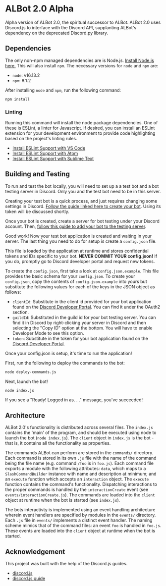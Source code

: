 
# ALBot 2.0 Alpha

Alpha version of ALBot 2.0, the spiritual successor
to ALBot. ALBot 2.0 uses Discord.js to interface with
the Discord API, supplanting ALBot's dependency on the
deprecated Discord.py library.

## Dependencies

The only non-npm managed dependencies are is Node.js.
[Install Node.js here.](https://nodejs.org/en/)
This will also install `npm`.
The necessary versions for `node` and `npm` are:

+ `node`: v16.13.2
+ `npm`: 8.1.2

After installing `node` and `npm`, run the following command:

```bash
npm install
```

### Linting

Running this command will install the node package dependencies.
One of these is ESLint, a linter for Javascript.
If desired, you can install an ESLint extension for your 
development environment to provide code highlighting based on 
the project's linting rules.

+ [Install ESLint Support with VS Code](https://marketplace.visualstudio.com/items?itemName=dbaeumer.vscode-eslint)
+ [Install ESLint Support with Atom](https://atom.io/packages/linter-eslint)
+ [Install ESLint Support with Sublime Text](https://packagecontrol.io/packages/ESLint)

## Building and Testing

To run and test the bot locally, you will need
to set up a a test bot and a bot testing server in Discord. Only you
and the test bot need to be in this server.

Creating your test bot is a quick process, and just requires
changing some settings in Discord. [Follow the guide linked here to
create your bot](https://discordjs.guide/preparations/setting-up-a-bot-application.html#creating-your-bot). Using its token will be discussed shortly.

Once your bot is created, create a server for bot testing
under your Discord account. Then, [follow this guide to add your bot
to the testing server](https://discordjs.guide/preparations/adding-your-bot-to-servers.html#bot-invite-links).

Good work! Now your test bot application is created and waiting
in your server. The last thing you need to do for setup
is create a `config.json` file. 

This file is loaded by the application
at runtime and stores confidential tokens and IDs specific to your bot.
**NEVER COMMIT YOUR config.json!**
If you do, promptly go to Discord developer portal and request new tokens.

To create the `config.json`, first take a look at `config.json.example`.
This file provides the basic schema for your `config.json`. To create
your `config.json`, copy the contents of `config.json.example` into
yours but substitute the following values for each of the keys
in the JSON object as follows:

+ `clientId`: Substitute in the client id provided for your bot application found on 
the [Discord Developer Portal](https://discord.com/developers/applications).
You can find it under the OAuth2 section.
+ `guildId`: Substituted in the guild id for your bot testing server. You can find it
in Discord by right-clicking your server in Discord and then selecting the
"Copy ID" option at the bottom. You will have to enable Developer Mode to 
see this option.
+ `token`: Substitute in the token for your bot application found on the 
[Discord Developer Portal](https://discord.com/developers/applications).

Once your config.json is setup, it's time to run the application!

First, run the following to deploy the commands to the bot:

```bash
node deploy-commands.js
```

Next, launch the bot!

```bash
node index.js
```

If you see a "Ready! Logged in as. . ." message, you've succeeded!

## Architecture

ALBot 2.0's functionality is distributed across several files.
The `index.js` contains the 'main' of the program, and should
be executed using node to launch the bot (`node index.js`).
The `client` object in `index.js`
is the bot - that is, it contains all the functionality as properties.

The commands ALBot can perform are stored in the `commands/` directory.
Each command is stored in its own `.js` file with the name of the command
being the file name (e.g. command `/foo` is in `foo.js`).
Each command file exports a module with the following attributes:
`data`, which maps to a `SlashCommandBuilder` instance with
name and description at minimum;
and an `execute` function which accepts an `interaction` object.
The `execute` function contains the command's functionality.
Dispatching interactions to the proper commands is handled
by the `interactionCreate` event (see `events/interactionCreate.js`).
The commands are loaded into the `client` object at runtime
when the bot is started (see `index.js`).

The bots interactivty is implemented using an event handling
architecture wherein event handlers are specified by modules
in the `events/` directory. Each `.js` file in `events/` implements
a distinct event handler. The naming scheme mimics that of the 
command files: an event `foo` is handled in `foo.js`.
These events are loaded into the `client` object at runtime when
the bot is started.

## Acknowledgement

This project was built with the help of the Discord.js guides.

+ [discord.js](https://discord.js.org/#/)
+ [discord.js guide](https://discordjs.guide/#before-you-begin)